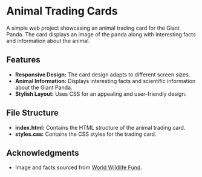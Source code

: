 # Animal Trading Cards

A simple web project showcasing an animal trading card for the Giant Panda. The card displays an image of the panda along with interesting facts and information about the animal.

## Features

- **Responsive Design:** The card design adapts to different screen sizes.
- **Animal Information:** Displays interesting facts and scientific information about the Giant Panda.
- **Stylish Layout:** Uses CSS for an appealing and user-friendly design.

## File Structure

- **index.html:** Contains the HTML structure of the animal trading card.
- **styles.css:** Contains the CSS styles for the trading card.

## Acknowledgments

- Image and facts sourced from [World Wildlife Fund](https://www.worldwildlife.org/species/giant-panda).
